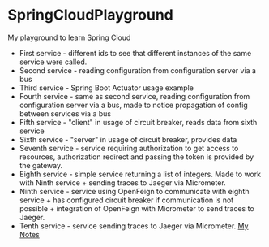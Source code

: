 # SpringCloudPlayground
My playground to learn Spring Cloud

- First service - different ids to see that different instances of the same service were called.
- Second service - reading configuration from configuration server via a bus
- Third service - Spring Boot Actuator usage example
- Fourth service - same as second service, reading configuration from configuration server via a bus, made to notice propagation of config between services via a bus
- Fifth service - "client" in usage of circuit breaker, reads data from sixth service
- Sixth service - "server" in usage of circuit breaker, provides data
- Seventh service - service requiring authorization to get access to resources, authorization redirect and passing the token is provided by the gateway.
- Eighth service - simple service returning a list of integers. Made to work with Ninth service + sending traces to Jaeger via Micrometer.
- Ninth service - service using OpenFeign to communicate with eighth service + has configured circuit breaker if communication is not possible + integration of OpenFeign with Micrometer to send traces to Jaeger.
- Tenth service - service sending traces to Jaeger via Micrometer.
[My Notes](NOTES.md)
